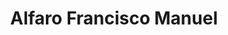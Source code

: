 ---
title: "Alfaro Francisco Manuel"
url: /gualeguaychu/alfaro-francisco-manuel/
shop: mayorista
---